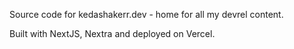 Source code for kedashakerr.dev - home for all my devrel content.

Built with NextJS, Nextra and deployed on Vercel.
